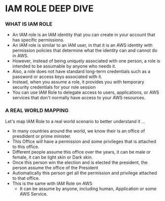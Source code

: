 # IAM ROLE DEEP DIVE

### WHAT IS IAM ROLE
- An IAM role is an IAM identity that you can create in your account that has specific permissions.
- An IAM role is similar to an IAM user, in that it is an AWS identity with permission policies that determine what the identity can and cannot do in AWS.
- However, instead of being uniquely associated with one person, a role is intended to be assumable by anyone who needs it.
- Also, a role does not have standard long-term credentials such as a password or access keys associated with it.
- Instead, when you assume a role, it provides you with temporary security credentials for your role session
- You can use IAM Role to delegate access to users, applications, or AWS services that don't normally have access to your AWS resources.

### A REAL WORLD MAPPING
Let's map IAM Role to a real world scenario to better understand it ...
- In many countries around the world, we know their is an office of presdident or prime minister.
- This Office will have a permission and some privileges that is attached to this office.
- Different people assume this office over the years, it can be male or female, it can be light skin or Dark skin.
- Once this person win the election and is elected the president, the person assume the office of the President
- Autiomatically this person get all the permission and privilege attached to that office.
- This is the same with IAM Role on AWS
  - It can be assume by anyone, including human, Application or some AWS Service.
 
### 
